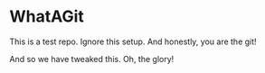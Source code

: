 # WhatAGit
This is a test repo. Ignore this setup.
And honestly, you are the git!

And so we have tweaked this. Oh, the glory!
